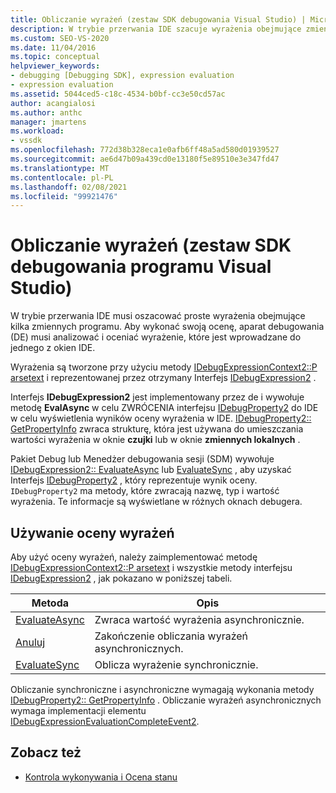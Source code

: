 ```yaml
---
title: Obliczanie wyrażeń (zestaw SDK debugowania Visual Studio) | Microsoft Docs
description: W trybie przerwania IDE szacuje wyrażenia obejmujące zmienne programu. Dowiedz się, jak aparat debugowania analizuje i szacuje wyrażenie.
ms.custom: SEO-VS-2020
ms.date: 11/04/2016
ms.topic: conceptual
helpviewer_keywords:
- debugging [Debugging SDK], expression evaluation
- expression evaluation
ms.assetid: 5044ced5-c18c-4534-b0bf-cc3e50cd57ac
author: acangialosi
ms.author: anthc
manager: jmartens
ms.workload:
- vssdk
ms.openlocfilehash: 772d38b328eca1e0afb6ff48a5ad580d01939527
ms.sourcegitcommit: ae6d47b09a439cd0e13180f5e89510e3e347fd47
ms.translationtype: MT
ms.contentlocale: pl-PL
ms.lasthandoff: 02/08/2021
ms.locfileid: "99921476"
---
```

# <a name="expression-evaluation-visual-studio-debugging-sdk"></a>Obliczanie wyrażeń (zestaw SDK debugowania programu Visual Studio)
W trybie przerwania IDE musi oszacować proste wyrażenia obejmujące kilka zmiennych programu. Aby wykonać swoją ocenę, aparat debugowania (DE) musi analizować i oceniać wyrażenie, które jest wprowadzane do jednego z okien IDE.

 Wyrażenia są tworzone przy użyciu metody [IDebugExpressionContext2::P arsetext](../../extensibility/debugger/reference/idebugexpressioncontext2-parsetext.md) i reprezentowanej przez otrzymany Interfejs [IDebugExpression2](../../extensibility/debugger/reference/idebugexpression2.md) .

 Interfejs **IDebugExpression2** jest implementowany przez de i wywołuje metodę **EvalAsync** w celu ZWRÓCENIA interfejsu [IDebugProperty2](../../extensibility/debugger/reference/idebugproperty2.md) do IDE w celu wyświetlenia wyników oceny wyrażenia w IDE. [IDebugProperty2:: GetPropertyInfo](../../extensibility/debugger/reference/idebugproperty2-getpropertyinfo.md) zwraca strukturę, która jest używana do umieszczania wartości wyrażenia w oknie **czujki** lub w oknie **zmiennych lokalnych** .

 Pakiet Debug lub Menedżer debugowania sesji (SDM) wywołuje [IDebugExpression2:: EvaluateAsync](../../extensibility/debugger/reference/idebugexpression2-evaluateasync.md) lub [EvaluateSync](../../extensibility/debugger/reference/idebugexpression2-evaluatesync.md) , aby uzyskać Interfejs [IDebugProperty2](../../extensibility/debugger/reference/idebugproperty2.md) , który reprezentuje wynik oceny. `IDebugProperty2` ma metody, które zwracają nazwę, typ i wartość wyrażenia. Te informacje są wyświetlane w różnych oknach debugera.

## <a name="using-expression-evaluation"></a>Używanie oceny wyrażeń
 Aby użyć oceny wyrażeń, należy zaimplementować metodę [IDebugExpressionContext2::P arsetext](../../extensibility/debugger/reference/idebugexpressioncontext2-parsetext.md) i wszystkie metody interfejsu [IDebugExpression2](../../extensibility/debugger/reference/idebugexpression2.md) , jak pokazano w poniższej tabeli.

|Metoda|Opis|
|------------|-----------------|
|[EvaluateAsync](../../extensibility/debugger/reference/idebugexpression2-evaluateasync.md)|Zwraca wartość wyrażenia asynchronicznie.|
|[Anuluj](../../extensibility/debugger/reference/idebugexpression2-abort.md)|Zakończenie obliczania wyrażeń asynchronicznych.|
|[EvaluateSync](../../extensibility/debugger/reference/idebugexpression2-evaluatesync.md)|Oblicza wyrażenie synchronicznie.|

 Obliczanie synchroniczne i asynchroniczne wymagają wykonania metody [IDebugProperty2:: GetPropertyInfo](../../extensibility/debugger/reference/idebugproperty2-getpropertyinfo.md) . Obliczanie wyrażeń asynchronicznych wymaga implementacji elementu [IDebugExpressionEvaluationCompleteEvent2](../../extensibility/debugger/reference/idebugexpressionevaluationcompleteevent2.md).

## <a name="see-also"></a>Zobacz też
- [Kontrola wykonywania i Ocena stanu](../../extensibility/debugger/execution-control-and-state-evaluation.md)

